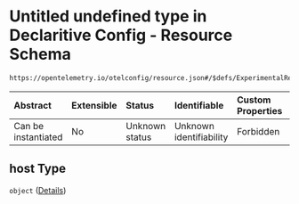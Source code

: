 # Untitled undefined type in Declaritive Config - Resource Schema

```txt
https://opentelemetry.io/otelconfig/resource.json#/$defs/ExperimentalResourceDetector/properties/host
```



| Abstract            | Extensible | Status         | Identifiable            | Custom Properties | Additional Properties | Access Restrictions | Defined In                                                        |
| :------------------ | :--------- | :------------- | :---------------------- | :---------------- | :-------------------- | :------------------ | :---------------------------------------------------------------- |
| Can be instantiated | No         | Unknown status | Unknown identifiability | Forbidden         | Forbidden             | none                | [resource.json\*](../schema/resource.json "open original schema") |

## host Type

`object` ([Details](resource-defs-experimentalresourcedetector-properties-host.md))

